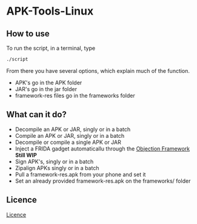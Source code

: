 # APK-Tools-Linux

## How to use

To run the script, in a terminal, type 
```Bash
./script
```

From there you have several options, which explain much of the function. 

 - APK's go in the APK folder
 - JAR's go in the jar folder
 - framework-res files go in the frameworks folder

## What can it do?

- Decompile an APK or JAR, singly or in a batch
- Compile an APK or JAR, singly or in a batch
- Decompile or compile a single APK or JAR
- Inject a FRIDA gadget automaticallu through the [Objection Framework](https://github.com/sensepost/objection/) **Still WIP**
- Sign APK's, singly or in a batch
- Zipalign APKs singly or in a batch
- Pull a framework-res.apk from your phone and set it
- Set an already provided framework-res.apk on the frameworks/ folder

## Licence

[Licence](LICENCE)
